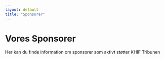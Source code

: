 ```yaml
---
layout: default
title: "Sponsorer"
---
```


# Vores Sponsorer

Her kan du finde information om sponsorer som aktivt støtter KHIF Tribunen
